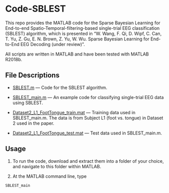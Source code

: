 # Code-SBLEST

This repo provides the MATLAB code for the Sparse Bayesian Learning for End-to-end Spatio-Temporal-filtering-based single-trial EEG
classification (SBLEST) algorithm, which is presented in “W. Wang, F. Qi, D. Wipf, C. Can, T. Yu, Z. Gu, E. N. Brown, Z. Yu, W. Wu. Sparse Bayesian Learning for End-to-End EEG Decoding (under review)”. 

All scripts are written in MATLAB and have been tested with MATLAB R2018b.

## File Descriptions

* [SBLEST.m](https://github.com/EEGdecoding/Code-SBLEST/blob/main/SBLEST.m)            — Code for the SBLEST algorithm.

* [SBLEST_main.m](https://github.com/EEGdecoding/Code-SBLEST/blob/main/SBLEST_main.m) — An example code for classifying single-trial EEG data using SBLEST.

* [Dataset2_L1_FootTongue_train.mat](https://github.com/EEGdecoding/Code-SBLEST/blob/main/Dataset2_L1_FootTongue_train.mat) — Training data used in SBLEST_main.m. The data is from Subject L1 (foot vs. tongue) in Dataset 2 used in the paper.

* [Dataset2_L1_FootTongue_test.mat](https://github.com/EEGdecoding/Code-SBLEST/blob/main/Dataset2_L1_FootTongue_test.mat) —  Test data used in SBLEST_main.m.

## Usage

1. To run the code, download and extract them into a folder of your choice, and navigate to this folder within MATLAB. 

2. At the MATLAB command line, type 
 ```
 SBLEST_main
 ```
